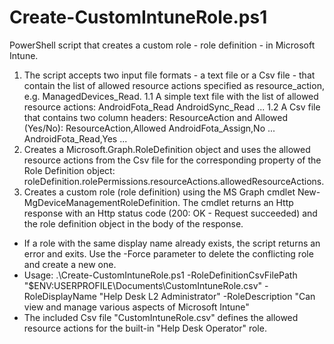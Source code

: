 # Create-CustomIntuneRole.ps1

PowerShell script that creates a custom role - role definition - in Microsoft Intune.

1. The script accepts two input file formats - a text file or a Csv file - that contain the list of allowed resource actions specified as resource_action, e.g. ManagedDevices_Read.
  1.1 A simple text file with the list of allowed resource actions:
  AndroidFota_Read
  AndroidSync_Read
  ...
  1.2 A Csv file that contains two column headers: ResourceAction and Allowed (Yes/No):
    ResourceAction,Allowed
    AndroidFota_Assign,No
    ...
    AndroidFota_Read,Yes
    ...
2. Creates a Microsoft.Graph.RoleDefinition object and uses the allowed resource actions from the Csv file for the corresponding property of the Role Definition object: roleDefinition.rolePermissions.resourceActions.allowedResourceActions.
3. Creates a custom role (role definition) using the MS Graph cmdlet New-MgDeviceManagementRoleDefinition. The cmdlet returns an Http response with an Http status code (200: OK - Request succeeded) and the role definition object in the body of the response.

- If a role with the same display name already exists, the script returns an error and exits. Use the -Force parameter to delete the conflicting role and create a new one.
- Usage: .\Create-CustomIntuneRole.ps1 -RoleDefinitionCsvFilePath "$ENV:USERPROFILE\Documents\CustomIntuneRole.csv" -RoleDisplayName "Help Desk L2 Administrator" -RoleDescription "Can view and manage various aspects of Microsoft Intune"
- The included Csv file "CustomIntuneRole.csv" defines the allowed resource actions for the built-in "Help Desk Operator" role.
